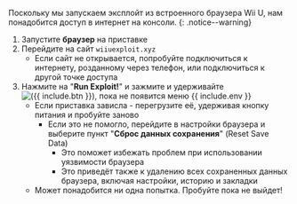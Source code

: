 Поскольку мы запускаем эксплойт из встроенного браузера Wii U, нам понадобится доступ в интернет на консоли.
{: .notice--warning}

1. Запустите **браузер** на приставке
1. Перейдите на сайт `wiiuexploit.xyz`
	* Если сайт не открывается, попробуйте подключиться к интернету, розданному через телефон, или подключиться к другой точке доступа
1. Нажмите на "**Run Exploit!**" и зажмите и удерживайте <img src="/images/buttons/{{ include.btn }}.png" alt="({{ include.btn }})">, пока не появится меню {{ include.env }}
	* Если приставка зависла - перегрузите её, удерживая кнопку питания и пробуйте заново
		* Если это не помогло, перейдите в настройки браузера и выберите пункт "**Сброс данных сохранения**" (Reset Save Data)
			+ Это поможет избежать проблем при использовании уязвимости браузера
			+ Это приведёт также к удалению всех сохраненных данных браузера, включая настройки, историю и закладки
	* Может понадобится ни одна попытка. Пробуйте пока не выйдет! 
